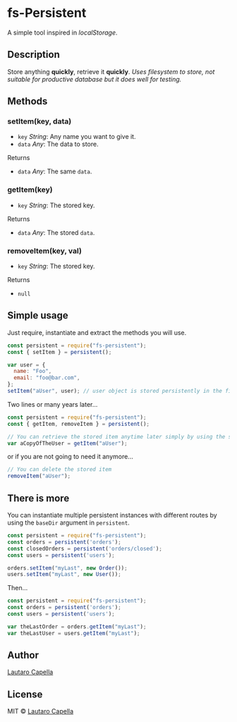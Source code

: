 # fs-Persistent

A simple tool inspired in *localStorage*.

## Description

Store anything **quickly**, retrieve it **quickly**. 
*Uses filesystem to store, not suitable for productive database but it does well for testing.*

## Methods

### setItem(key, data)
- `key` *String*: Any name you want to give it.
- `data` *Any*: The data to store.

Returns

- `data` *Any*: The same `data`.

### getItem(key)
- `key` *String*: The stored key.

Returns

- `data` *Any*: The stored `data`.

### removeItem(key, val)
- `key` *String*: The stored key.

Returns

- `null`


## Simple usage

Just require, instantiate and extract the methods you will use.

```javascript
const persistent = require("fs-persistent");
const { setItem } = persistent();

var user = {
  name: "Foo",
  email: "foo@bar.com",
};
setItem("aUser", user); // user object is stored persistently in the filesystem
```

Two lines or many years later...

```javascript
const persistent = require("fs-persistent");
const { getItem, removeItem } = persistent();

// You can retrieve the stored item anytime later simply by using the same key
var aCopyOfTheUser = getItem("aUser");
```

or if you are not going to need it anymore...

```javascript
// You can delete the stored item
removeItem("aUser");
```

## There is more

You can instantiate multiple persistent instances with different routes by using the `baseDir` argument in `persistent`.

```javascript
const persistent = require("fs-persistent");
const orders = persistent('orders');
const closedOrders = persistent('orders/closed');
const users = persistent('users');

orders.setItem("myLast", new Order());
users.setItem("myLast", new User());

```

Then... 

```javascript
const persistent = require("fs-persistent");
const orders = persistent('orders');
const users = persistent('users');

var theLastOrder = orders.getItem("myLast");
var theLastUser = users.getItem("myLast");
```

## Author

[Lautaro Capella](https://github.com/cape-)

## License

MIT © [Lautaro Capella](https://github.com/cape-)


